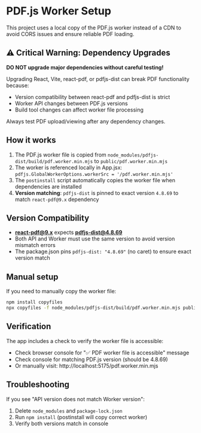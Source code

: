 # PDF.js Worker Setup

This project uses a local copy of the PDF.js worker instead of a CDN to avoid CORS issues and ensure reliable PDF loading.

## ⚠️ Critical Warning: Dependency Upgrades

**DO NOT upgrade major dependencies without careful testing!**

Upgrading React, Vite, react-pdf, or pdfjs-dist can break PDF functionality because:

- Version compatibility between react-pdf and pdfjs-dist is strict
- Worker API changes between PDF.js versions
- Build tool changes can affect worker file processing

Always test PDF upload/viewing after any dependency changes.

## How it works

1. The PDF.js worker file is copied from `node_modules/pdfjs-dist/build/pdf.worker.min.mjs` to `public/pdf.worker.min.mjs`
2. The worker is referenced locally in App.jsx: `pdfjs.GlobalWorkerOptions.workerSrc = '/pdf.worker.min.mjs'`
3. The `postinstall` script automatically copies the worker file when dependencies are installed
4. **Version matching**: `pdfjs-dist` is pinned to exact version `4.8.69` to match `react-pdf@9.x` dependency

## Version Compatibility

- **react-pdf@9.x** expects **pdfjs-dist@4.8.69**
- Both API and Worker must use the same version to avoid version mismatch errors
- The package.json pins `pdfjs-dist: "4.8.69"` (no caret) to ensure exact version match

## Manual setup

If you need to manually copy the worker file:

```bash
npm install copyfiles
npx copyfiles -f node_modules/pdfjs-dist/build/pdf.worker.min.mjs public/
```

## Verification

The app includes a check to verify the worker file is accessible:

- Check browser console for "✅ PDF worker file is accessible" message
- Check console for matching PDF.js version (should be 4.8.69)
- Or manually visit: http://localhost:5175/pdf.worker.min.mjs

## Troubleshooting

If you see "API version does not match Worker version":

1. Delete `node_modules` and `package-lock.json`
2. Run `npm install` (postinstall will copy correct worker)
3. Verify both versions match in console
